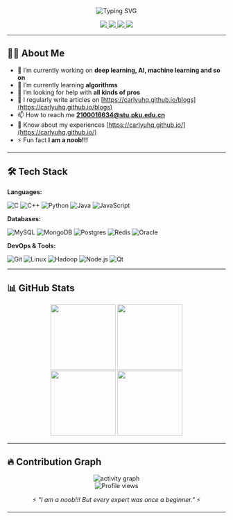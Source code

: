 <div align="center">
  <img src="https://readme-typing-svg.demolab.com?font=Fira+Code&weight=600&size=30&duration=3000&pause=1000&color=58A6FF&center=true&vCenter=true&width=435&lines=Hi+%F0%9F%91%8B%2C+I'm+CarlYuHQ;Undergrad+%40+Peking+University;AI%2FML+Enthusiast;Full-Stack+Developer" alt="Typing SVG" />
  
  <p>
    <a href="https://carlyuhq.github.io/">
      <img src="https://img.shields.io/badge/-Portfolio-181717?style=for-the-badge&logo=github&logoColor=white" />
    </a>
    <a href="https://carlyuhq.github.io/blogs">
      <img src="https://img.shields.io/badge/-Tech%20Blogs-FF7139?style=for-the-badge&logo=dev.to&logoColor=white" />
    </a>
    <a href="mailto:2100016634@stu.pku.edu.cn">
      <img src="https://img.shields.io/badge/-Email-D14836?style=for-the-badge&logo=gmail&logoColor=white" />
    </a>
    <a href="https://www.linkedin.com/in/carlyuhq/">
      <img src="https://img.shields.io/badge/-LinkedIn-0A66C2?style=for-the-badge&logo=linkedin&logoColor=white" />
    </a>
  </p>
</div>

---

## 👨‍🎓 About Me
- 🔭 I’m currently working on **deep learning, AI, machine learning and so on**
- 🌱 I’m currently learning **algorithms**
- 🤝 I’m looking for help with **all kinds of pros**
- 📝 I regularly write articles on [https://carlyuhq.github.io/blogs](https://carlyuhq.github.io/blogs)
- 📫 How to reach me **2100016634@stu.pku.edu.cn**
- 📄 Know about my experiences [https://carlyuhq.github.io/](https://carlyuhq.github.io/)
- ⚡ Fun fact **I am a noob!!!**
---

## 🛠️ Tech Stack
**Languages:**  

![C](https://img.shields.io/badge/c-%2300599C.svg?style=for-the-badge&logo=c&logoColor=white)
![C++](https://img.shields.io/badge/c++-%2300599C.svg?style=for-the-badge&logo=c%2B%2B&logoColor=white)
![Python](https://img.shields.io/badge/python-3670A0?style=for-the-badge&logo=python&logoColor=ffdd54)
![Java](https://img.shields.io/badge/java-%23ED8B00.svg?style=for-the-badge&logo=openjdk&logoColor=white)
![JavaScript](https://img.shields.io/badge/javascript-%23323330.svg?style=for-the-badge&logo=javascript&logoColor=%23F7DF1E)

**Databases:**  

![MySQL](https://img.shields.io/badge/mysql-%2300f.svg?style=for-the-badge&logo=mysql&logoColor=white)
![MongoDB](https://img.shields.io/badge/MongoDB-%234ea94b.svg?style=for-the-badge&logo=mongodb&logoColor=white)
![Postgres](https://img.shields.io/badge/postgres-%23316192.svg?style=for-the-badge&logo=postgresql&logoColor=white)
![Redis](https://img.shields.io/badge/redis-%23DD0031.svg?style=for-the-badge&logo=redis&logoColor=white)
![Oracle](https://img.shields.io/badge/Oracle-F80000?style=for-the-badge&logo=oracle&logoColor=white)

**DevOps & Tools:**  

![Git](https://img.shields.io/badge/git-%23F05033.svg?style=for-the-badge&logo=git&logoColor=white)
![Linux](https://img.shields.io/badge/Linux-FCC624?style=for-the-badge&logo=linux&logoColor=black)
![Hadoop](https://img.shields.io/badge/Apache%20Hadoop-66CCFF?style=for-the-badge&logo=apachehadoop&logoColor=black)
![Node.js](https://img.shields.io/badge/node.js-6DA55F?style=for-the-badge&logo=node.js&logoColor=white)
![Qt](https://img.shields.io/badge/Qt-%23217346.svg?style=for-the-badge&logo=Qt&logoColor=white)

---

## 📊 GitHub Stats

<div align="center">
  <img height="150em" src="https://github-readme-stats.vercel.app/api?username=carlyuhq&show_icons=true&theme=github_light&count_private=true&include_all_commits=true" />
  <img height="150em" src="https://github-readme-streak-stats.herokuapp.com/?user=carlyuhq&theme=github-light" />
</div>
<div align="center">
  <img height="150em" src="https://github-readme-stats.vercel.app/api/top-langs/?username=carlyuhq&layout=compact&theme=github_light&langs_count=8" />
  <img height="150em" src="https://github-profile-trophy.vercel.app/?username=carlyuhq&theme=flat&row=2&column=4&margin-w=15&margin-h=15" />
</div>

---

## 🔥 Contribution Graph

<div align="center">
  <img src="https://github-readme-activity-graph.vercel.app/graph?username=carlyuhq&theme=github-light" alt="activity graph"/>
  <br>
  <img src="https://komarev.com/ghpvc/?username=carlyuhq&label=Profile+Views&color=blueviolet&style=for-the-badge" alt="Profile views" /> 
  <p>⚡ <em>"I am a noob!!! But every expert was once a beginner."</em> ⚡</p>
  <!-- 如果你已配置 snake 动画，可取消注释 -->
  <!-- <img src="https://github.com/carlyuhq/carlyuhq/blob/output/github-contribution-grid-snake.svg" alt="Snake animation" /> -->
</div>

---
